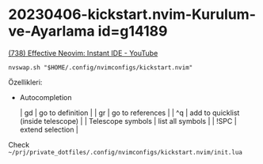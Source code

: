 
# 20230406-kickstart.nvim-Kurulum-ve-Ayarlama id=g14189

[(738) Effective Neovim: Instant IDE - YouTube](https://www.youtube.com/watch?v=stqUbv-5u2s)

```
nvswap.sh "$HOME/.config/nvimconfigs/kickstart.nvim" 
```

Özellikleri:

- Autocompletion

	| gd | go to definition |
	| gr | go to references |
	| ^q | add to quicklist (inside telescope) |
	| Telescope symbols | list all symbols |
	| !SPC | extend selection |

Check `~/prj/private_dotfiles/.config/nvimconfigs/kickstart.nvim/init.lua`


